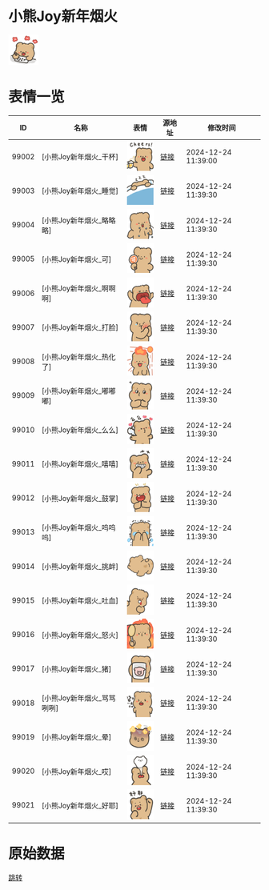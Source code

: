 # 小熊Joy新年烟火

<img src="./cover.png" height="60" alt="cover" />

# 表情一览

|ID|名称|表情|源地址|修改时间|
|----|----|----|----|----|
|99002|[小熊Joy新年烟火_干杯]|<img src="./pic/099002_%5B小熊Joy新年烟火_干杯%5D.png" height="60" alt="干杯"/>|[链接](https://i0.hdslb.com/bfs/garb/3a9170cd321c6a44071c859cb1649d8d9d6798b1.png)|2024-12-24 11:39:00|
|99003|[小熊Joy新年烟火_睡觉]|<img src="./pic/099003_%5B小熊Joy新年烟火_睡觉%5D.png" height="60" alt="睡觉"/>|[链接](https://i0.hdslb.com/bfs/garb/11c46c794325331ed6eaf81f8bdc2feebe45728d.png)|2024-12-24 11:39:30|
|99004|[小熊Joy新年烟火_略略略]|<img src="./pic/099004_%5B小熊Joy新年烟火_略略略%5D.png" height="60" alt="略略略"/>|[链接](https://i0.hdslb.com/bfs/garb/36bae5933efaaa145a1155615392436b0ad5ed42.png)|2024-12-24 11:39:30|
|99005|[小熊Joy新年烟火_可]|<img src="./pic/099005_%5B小熊Joy新年烟火_可%5D.png" height="60" alt="可"/>|[链接](https://i0.hdslb.com/bfs/garb/a54a1283d2201030894f40bf6a6e7c61b8f1dbff.png)|2024-12-24 11:39:30|
|99006|[小熊Joy新年烟火_啊啊啊]|<img src="./pic/099006_%5B小熊Joy新年烟火_啊啊啊%5D.png" height="60" alt="啊啊啊"/>|[链接](https://i0.hdslb.com/bfs/garb/46430b2f37cee17348309097fc5c8bcc15b52e25.png)|2024-12-24 11:39:30|
|99007|[小熊Joy新年烟火_打脸]|<img src="./pic/099007_%5B小熊Joy新年烟火_打脸%5D.png" height="60" alt="打脸"/>|[链接](https://i0.hdslb.com/bfs/garb/f85807b50ee25d9d618897937cdcf48e36a8b7e7.png)|2024-12-24 11:39:30|
|99008|[小熊Joy新年烟火_热化了]|<img src="./pic/099008_%5B小熊Joy新年烟火_热化了%5D.png" height="60" alt="热化了"/>|[链接](https://i0.hdslb.com/bfs/garb/316076619bdc7872eb3b9c11dc3cae8e836b74c7.png)|2024-12-24 11:39:30|
|99009|[小熊Joy新年烟火_嘟嘟嘟]|<img src="./pic/099009_%5B小熊Joy新年烟火_嘟嘟嘟%5D.png" height="60" alt="嘟嘟嘟"/>|[链接](https://i0.hdslb.com/bfs/garb/546b070f3132405bd5917ac757069c288a515b0f.png)|2024-12-24 11:39:30|
|99010|[小熊Joy新年烟火_么么]|<img src="./pic/099010_%5B小熊Joy新年烟火_么么%5D.png" height="60" alt="么么"/>|[链接](https://i0.hdslb.com/bfs/garb/fc2838e60dec8e15791b74035b3a0e555c5f3b1e.png)|2024-12-24 11:39:30|
|99011|[小熊Joy新年烟火_嘻嘻]|<img src="./pic/099011_%5B小熊Joy新年烟火_嘻嘻%5D.png" height="60" alt="嘻嘻"/>|[链接](https://i0.hdslb.com/bfs/garb/545d543904e7305649a4864afb3c7d51d1f4e4ce.png)|2024-12-24 11:39:30|
|99012|[小熊Joy新年烟火_鼓掌]|<img src="./pic/099012_%5B小熊Joy新年烟火_鼓掌%5D.png" height="60" alt="鼓掌"/>|[链接](https://i0.hdslb.com/bfs/garb/4b8ef7860e9c3faa06603d11b153857f1d423b77.png)|2024-12-24 11:39:30|
|99013|[小熊Joy新年烟火_呜呜呜]|<img src="./pic/099013_%5B小熊Joy新年烟火_呜呜呜%5D.png" height="60" alt="呜呜呜"/>|[链接](https://i0.hdslb.com/bfs/garb/f2c0d9c3652ef652837a584446e4b924f9886996.png)|2024-12-24 11:39:30|
|99014|[小熊Joy新年烟火_挑衅]|<img src="./pic/099014_%5B小熊Joy新年烟火_挑衅%5D.png" height="60" alt="挑衅"/>|[链接](https://i0.hdslb.com/bfs/garb/17fb698584d03cc56e4fdaf5d846688d2655e490.png)|2024-12-24 11:39:30|
|99015|[小熊Joy新年烟火_吐血]|<img src="./pic/099015_%5B小熊Joy新年烟火_吐血%5D.png" height="60" alt="吐血"/>|[链接](https://i0.hdslb.com/bfs/garb/9b88493ea6773056b411dfc1e4f37748bb6bb7ec.png)|2024-12-24 11:39:30|
|99016|[小熊Joy新年烟火_怒火]|<img src="./pic/099016_%5B小熊Joy新年烟火_怒火%5D.png" height="60" alt="怒火"/>|[链接](https://i0.hdslb.com/bfs/garb/8f2fc9b62ccb0b12163a6ce48be6beff06c618a9.png)|2024-12-24 11:39:30|
|99017|[小熊Joy新年烟火_猪]|<img src="./pic/099017_%5B小熊Joy新年烟火_猪%5D.png" height="60" alt="猪"/>|[链接](https://i0.hdslb.com/bfs/garb/1d849b3cacd890c7d342ef0ec54f4cdfc3cc5bb8.png)|2024-12-24 11:39:30|
|99018|[小熊Joy新年烟火_骂骂咧咧]|<img src="./pic/099018_%5B小熊Joy新年烟火_骂骂咧咧%5D.png" height="60" alt="骂骂咧咧"/>|[链接](https://i0.hdslb.com/bfs/garb/6b9b75139f2451820c24999c8e7ee4f08f659cb6.png)|2024-12-24 11:39:30|
|99019|[小熊Joy新年烟火_晕]|<img src="./pic/099019_%5B小熊Joy新年烟火_晕%5D.png" height="60" alt="晕"/>|[链接](https://i0.hdslb.com/bfs/garb/24b7de7ae1bc457d36578945f28e850df54337c6.png)|2024-12-24 11:39:30|
|99020|[小熊Joy新年烟火_哎]|<img src="./pic/099020_%5B小熊Joy新年烟火_哎%5D.png" height="60" alt="哎"/>|[链接](https://i0.hdslb.com/bfs/garb/2daa58863f4125a31c12567b5e84e296ee3dc113.png)|2024-12-24 11:39:30|
|99021|[小熊Joy新年烟火_好耶]|<img src="./pic/099021_%5B小熊Joy新年烟火_好耶%5D.png" height="60" alt="好耶"/>|[链接](https://i0.hdslb.com/bfs/garb/fef88c13d6c8a26b4f0997b97a8a9034e7c99428.png)|2024-12-24 11:39:30|

# 原始数据

[跳转](./raw.json)

